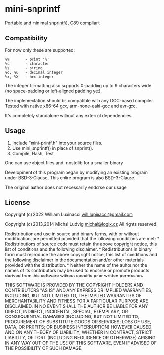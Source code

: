mini-snprintf
===========

Portable and minimal snprintf(), C89 compliant

Compatibility
-------------

For now only these are supported:

    %%       - print '%'
    %c       - character
    %s       - string
    %d, %u   - decimal integer
    %x, %X   - hex integer

The integer formatting also supports 0-padding up to 9 characters wide.
(no space-padding or left-aligned padding yet).

The implementation should be compatible with any GCC-based compiler.
Tested with native x86-64 gcc, arm-none-eabi-gcc and avr-gcc.

It's completely standalone without any external dependencies.

Usage
-----

1. Include "mini-printf.h" into your source files.
2. Use mini_snprintf() in place of snprint().
3. Compile, Flash, Test

One can use object files and -nostdlib for a smaller binary

Development of this program began by modifying an existing program under BSD-3-Clause, 
This entire program is also BSD-3-Clause.

The original author does not necessarily endorse our usage

License
-------
Copyright (c) 2022 William Lupinacci <will.lupinacci@gmail.com>

Copyright (c) 2013,2014 Michal Ludvig <michal@logix.cz>
All rights reserved.

Redistribution and use in source and binary forms, with or without
modification, are permitted provided that the following conditions are met:
    * Redistributions of source code must retain the above copyright
      notice, this list of conditions and the following disclaimer.
    * Redistributions in binary form must reproduce the above copyright
      notice, this list of conditions and the following disclaimer in the
      documentation and/or other materials provided with the distribution.
    * Neither the name of the auhor nor the names of its contributors
      may be used to endorse or promote products derived from this software
      without specific prior written permission.

THIS SOFTWARE IS PROVIDED BY THE COPYRIGHT HOLDERS AND CONTRIBUTORS "AS IS" AND
ANY EXPRESS OR IMPLIED WARRANTIES, INCLUDING, BUT NOT LIMITED TO, THE IMPLIED
WARRANTIES OF MERCHANTABILITY AND FITNESS FOR A PARTICULAR PURPOSE ARE
DISCLAIMED. IN NO EVENT SHALL THE AUTHOR BE LIABLE FOR ANY
DIRECT, INDIRECT, INCIDENTAL, SPECIAL, EXEMPLARY, OR CONSEQUENTIAL DAMAGES
(INCLUDING, BUT NOT LIMITED TO, PROCUREMENT OF SUBSTITUTE GOODS OR SERVICES;
LOSS OF USE, DATA, OR PROFITS; OR BUSINESS INTERRUPTION) HOWEVER CAUSED AND
ON ANY THEORY OF LIABILITY, WHETHER IN CONTRACT, STRICT LIABILITY, OR TORT
(INCLUDING NEGLIGENCE OR OTHERWISE) ARISING IN ANY WAY OUT OF THE USE OF THIS
SOFTWARE, EVEN IF ADVISED OF THE POSSIBILITY OF SUCH DAMAGE.

